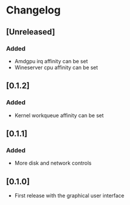 # Changelog

## [Unreleased]

### Added

- Amdgpu irq affinity can be set
- Wineserver cpu affinity can be set

## [0.1.2]

### Added

- Kernel workqueue affinity can be set

## [0.1.1]

### Added

- More disk and network controls

## [0.1.0]

- First release with the graphical user interface
